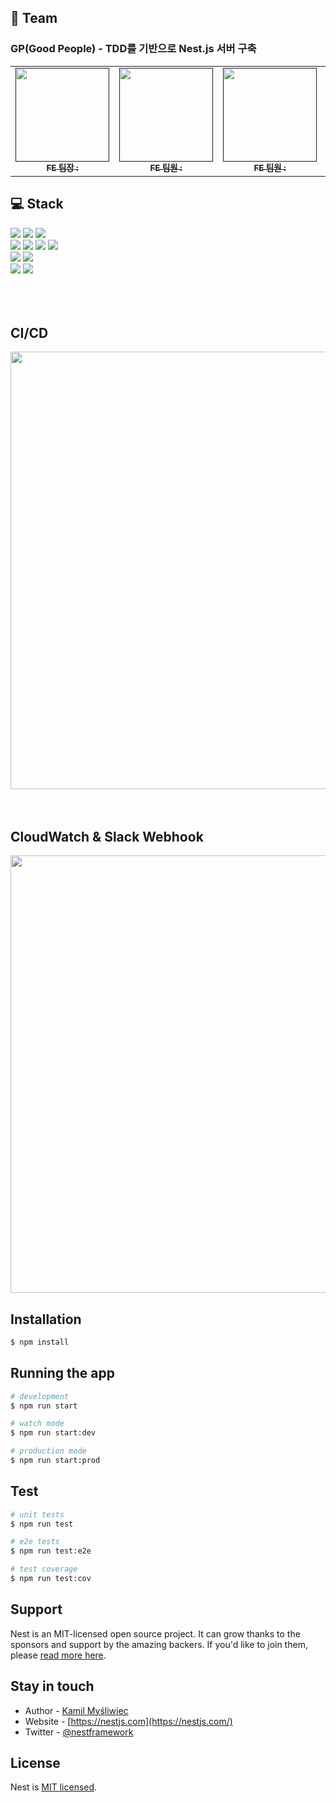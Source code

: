 ## 🧙 Team
### GP(Good People) - TDD를 기반으로 Nest.js 서버 구축


<table>
  <tbody>
    <tr>
      <td align="center"><a href=""><img src="https://img.extmovie.com/files/attach/images/135/049/890/085/7c17e08aa96eee5f2113fa8e6247b3be.jpeg" width="150px"  height="150px"; alt=""/><br /><sub><b>FE 팀장 : </b></sub></a><br /></td>
      <td align="center"><a href=""><img src="https://carboncostume.com/wordpress/wp-content/uploads/2013/04/Edith-in-Despicable-Me.jpg" width="150px" height="150px" alt=""/><br /><sub><b>FE 팀원 : </b></sub></a><br /></td>
      <td align="center"><a href=""><img src="https://i.pinimg.com/236x/86/07/8a/86078a2259d72a09114b89262f80c5f7--piggy-bank-penny.jpg" width="150px" height="150px" alt=""/><br /><sub><b>FE 팀원 : </b></sub></a><br /></td>
      <td align="center"><a href=""><img src="https://i.ytimg.com/vi/w0AThNgCeXM/maxresdefault.jpg" width="150px" height="150px" alt=""/><br /><sub><b>FE 팀원 : </b></sub></a><br /></td>
    </tr>
  </tbody>
</table>


## 💻 Stack
<div>
  <img src="https://img.shields.io/badge/TYPESCRIPT-3178C6?style=for-the-badge&logo=TypeScript&logoColor=white">
  <img src="https://img.shields.io/badge/NEST.JS-E0234E?style=for-the-badge&logo=NestJS&logoColor=white">
  <img src="https://img.shields.io/badge/NPM-CB3837?style=for-the-badge&logo=npm&logoColor=white">
  <br/>
  <img src="https://img.shields.io/badge/JEST-C21325?style=for-the-badge&logo=Jest&logoColor=white">
  <img src="https://img.shields.io/badge/SLACK-4A154B?style=for-the-badge&logo=Slack&logoColor=white">
  <img src="https://img.shields.io/badge/DOCKER-2496ED?style=for-the-badge&logo=Docker&logoColor=white">
  <img src="https://img.shields.io/badge/MySQL-4479A1?style=for-the-badge&logo=MySQL&logoColor=white">
  <br/>
  <img src="https://img.shields.io/badge/AMAZON CLOUDWATCH-FF4F8B?style=for-the-badge&logo=Amazon CloudWatch&logoColor=white">
  <img src="https://img.shields.io/badge/AMAZON ECS-FF9900?style=for-the-badge&logo=Amazon ECS&logoColor=white">
  <br/>
  <img src="https://img.shields.io/badge/GITHUB-181717?style=for-the-badge&logo=GitHub&logoColor=white">
  <img src="https://img.shields.io/badge/GITHUB ACTIONS-2088FF?style=for-the-badge&logo=Github Actions&logoColor=white">
</div>
<br/>
<br/>
<br/>

## CI/CD
<img src="https://github.com/NestIntro/Delivery-Backend/assets/91196025/0c377401-0b23-4ccf-b42d-c30c5d18c866" width="700">
<br/>
<br/>
<br/>

## CloudWatch & Slack Webhook
<img src="https://github.com/NestIntro/Delivery-Backend/assets/91196025/9ea2d3ae-77a6-43d8-81b8-0d2b13a3609e" width="700">


## Installation

```bash
$ npm install
```

## Running the app

```bash
# development
$ npm run start

# watch mode
$ npm run start:dev

# production mode
$ npm run start:prod
```

## Test

```bash
# unit tests
$ npm run test

# e2e tests
$ npm run test:e2e

# test coverage
$ npm run test:cov
```

## Support

Nest is an MIT-licensed open source project. It can grow thanks to the sponsors and support by the amazing backers. If you'd like to join them, please [read more here](https://docs.nestjs.com/support).

## Stay in touch

- Author - [Kamil Myśliwiec](https://kamilmysliwiec.com)
- Website - [https://nestjs.com](https://nestjs.com/)
- Twitter - [@nestframework](https://twitter.com/nestframework)

## License

Nest is [MIT licensed](LICENSE).

